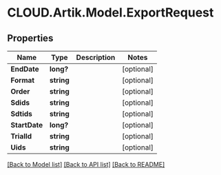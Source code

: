 # CLOUD.Artik.Model.ExportRequest
## Properties

Name | Type | Description | Notes
------------ | ------------- | ------------- | -------------
**EndDate** | **long?** |  | [optional] 
**Format** | **string** |  | [optional] 
**Order** | **string** |  | [optional] 
**Sdids** | **string** |  | [optional] 
**Sdtids** | **string** |  | [optional] 
**StartDate** | **long?** |  | [optional] 
**TrialId** | **string** |  | [optional] 
**Uids** | **string** |  | [optional] 

[[Back to Model list]](../README.md#documentation-for-models) [[Back to API list]](../README.md#documentation-for-api-endpoints) [[Back to README]](../README.md)

